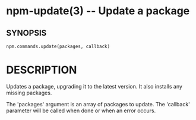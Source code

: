npm-update(3) -- Update a package
=================================










<extoc></extoc>

## SYNOPSIS
    npm.commands.update(packages, callback)

# DESCRIPTION

Updates a package, upgrading it to the latest version. It also installs any missing packages.

The 'packages' argument is an array of packages to update. The 'callback' parameter will be called when done or when an error occurs.
